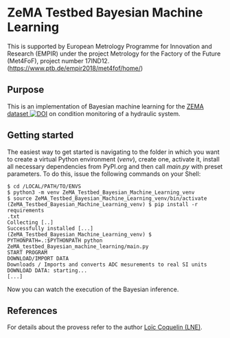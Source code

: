 # ZeMA Testbed Bayesian Machine Learning

This is supported by European Metrology Programme for Innovation and Research (EMPIR)
under the project Metrology for the Factory of the Future (Met4FoF), project number 
17IND12. (https://www.ptb.de/empir2018/met4fof/home/)

## Purpose

This is an implementation of Bayesian machine learning for the [ZEMA dataset ![DOI
](https://zenodo.org/badge/DOI/10.5281/zenodo.1326278.svg)](https://doi.org/10.5281/zenodo.1326278)
on condition monitoring of a hydraulic system.

## Getting started

The easiest way to get started is navigating to the folder
in which you want to create a virtual Python environment (*venv*), create one,
activate it, install all necessary dependencies from PyPI.org and then
call _main.py_ with preset parameters. To do this, issue the
following commands on your Shell:

```shell
$ cd /LOCAL/PATH/TO/ENVS
$ python3 -m venv ZeMA_Testbed_Bayesian_Machine_Learning_venv
$ source ZeMA_Testbed_Bayesian_Machine_Learning_venv/bin/activate
(ZeMA_Testbed_Bayesian_Machine_Learning_venv) $ pip install -r requirements
.txt
Collecting [..]
Successfully installed [...]
(ZeMA_Testbed_Bayesian_Machine_Learning_venv) $ PYTHONPATH=.:$PYTHONPATH python ZeMA_testbed_Bayesian_machine_learning/main.py 
START PROGRAM
DOWNLOAD/IMPORT DATA
Downloads / Imports and converts ADC mesurements to real SI units
DOWNLOAD DATA: starting...
[...]
```

Now you can watch the execution of the Bayesian inference.

## References

For details about the provess refer to the author
[Loïc Coquelin (LNE)](mailto:loic.coquelin@lne.fr).